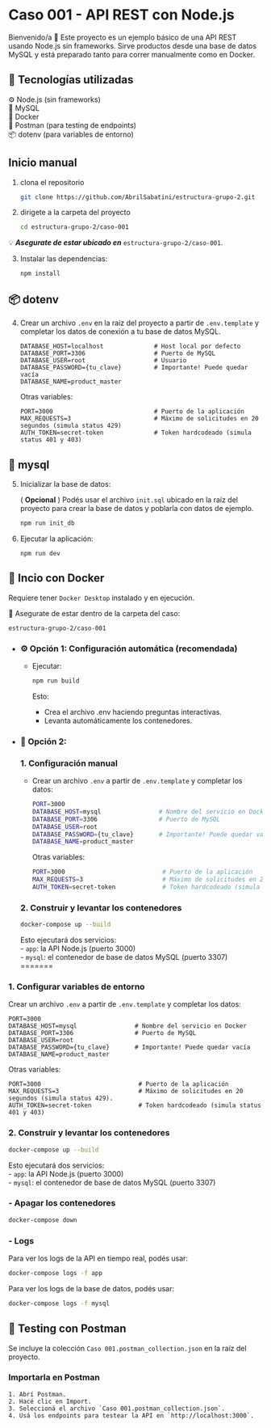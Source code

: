 
# Caso 001 - API REST con Node.js

Bienvenido/a 👋
Este proyecto es un ejemplo básico de una API REST usando Node.js sin frameworks.
Sirve productos desde una base de datos MySQL y está preparado tanto para correr manualmente como en Docker.
               
## 🧰 Tecnologías utilizadas
⚙️ Node.js (sin frameworks)  
🐬 MySQL  
🐳 Docker  
🧪 Postman (para testing de endpoints)  
📦 dotenv (para variables de entorno)  

## Inicio manual
1. clona el repositorio 
    ```bash
    git clone https://github.com/AbrilSabatini/estructura-grupo-2.git 
    ```
2. dirigete a la carpeta del proyecto   
    
    ```bash
    cd estructura-grupo-2/caso-001
    ```
💡 ***Asegurate de estar ubicado en*** `estructura-grupo-2/caso-001`.  

3. Instalar las dependencias:

    ```
    npm install
    ```
## 📦 dotenv
4. Crear un archivo `.env` en la raiz del proyecto a partir de `.env.template` y completar los datos de conexión a tu base de datos MySQL.
    ``` .env
   DATABASE_HOST=localhost              # Host local por defecto
   DATABASE_PORT=3306                   # Puerto de MySQL 
   DATABASE_USER=root                   # Usuario 
   DATABASE_PASSWORD={tu_clave}         # Importante! Puede quedar vacía   
   DATABASE_NAME=product_master       
   ```

   Otras variables:
   ``` .env
   PORT=3000                            # Puerto de la aplicación
   MAX_REQUESTS=3                       # Máximo de solicitudes en 20 segundos (simula status 429)
   AUTH_TOKEN=secret-token              # Token hardcodeado (simula status 401 y 403)
   ```
## 🐬 mysql
5. Inicializar la base de datos:

    ( **Opcional** ) Podés usar el archivo `init.sql` ubicado en la raíz del proyecto para crear la base de datos y poblarla con datos de ejemplo.  
    ```bash
    npm run init_db 
    ```
6. Ejecutar la aplicación:

    ```
    npm run dev
    ```
    
## 🐳 Incio con Docker
Requiere tener `Docker Desktop` instalado y en ejecución.  
  
📁 Asegurate de estar dentro de la carpeta del caso:

    estructura-grupo-2/caso-001
    
- ### ⚙️ Opción 1: Configuración automática (recomendada)   

    - Ejecutar: 
    
       ```bash
       npm run build
       ```
       Esto:   
        - Crea el archivo .env haciendo preguntas interactivas.  
        - Levanta automáticamente los contenedores.    
- ### 📝 Opción 2: 
    ### 1. Configuración manual
   
    - Crear un archivo `.env` a partir de `.env.template` y completar los datos:  
        ```bash
        PORT=3000
        DATABASE_HOST=mysql                # Nombre del servicio en Docker
        DATABASE_PORT=3306                 # Puerto de MySQL 
        DATABASE_USER=root                 
        DATABASE_PASSWORD={tu_clave}       # Importante! Puede quedar vacía  
        DATABASE_NAME=product_master       
        ```

        Otras variables:
        ```bash
        PORT=3000                           # Puerto de la aplicación
        MAX_REQUESTS=3                      # Máximo de solicitudes en 20 segundos (simula status 429). 
        AUTH_TOKEN=secret-token             # Token hardcodeado (simula status 401 y 403)
        ```
    ### 2. Construir y levantar los contenedores 
    ```bash
    docker-compose up --build
    ```
    Esto ejecutará dos servicios:  
         - `app`: la API Node.js (puerto 3000)  
         - `mysql`: el contenedor de base de datos MySQL (puerto 3307)  
=======
### 1. Configurar variables de entorno
   Crear un archivo `.env` a partir de `.env.template` y completar los datos:  
   ``` .env
   PORT=3000
   DATABASE_HOST=mysql                # Nombre del servicio en Docker
   DATABASE_PORT=3306                 # Puerto de MySQL 
   DATABASE_USER=root                 
   DATABASE_PASSWORD={tu_clave}       # Importante! Puede quedar vacía  
   DATABASE_NAME=product_master       
   ```

  Otras variables:
  ``` .env
  PORT=3000                           # Puerto de la aplicación
  MAX_REQUESTS=3                      # Máximo de solicitudes en 20 segundos (simula status 429). 
  AUTH_TOKEN=secret-token             # Token hardcodeado (simula status 401 y 403)
  ```
### 2. Construir y levantar los contenedores  
   ``` bash
   docker-compose up --build
   ```

  Esto ejecutará dos servicios:  
     - `app`: la API Node.js (puerto 3000)  
     - `mysql`: el contenedor de base de datos MySQL (puerto 3307)  

### - Apagar los contenedores  
  ```bash
  docker-compose down
  ```

### - Logs  
Para ver los logs de la API en tiempo real, podés usar:
```bash
docker-compose logs -f app
```

Para ver los logs de la base de datos, podés usar:  
```bash
docker-compose logs -f mysql
```

## 🧪 Testing con Postman
Se incluye la colección `Caso 001.postman_collection.json` en la raíz del proyecto.

### Importarla en Postman
    1. Abrí Postman.  
    2. Hacé clic en Import.  
    3. Seleccioná el archivo `Caso 001.postman_collection.json`.  
    4. Usá los endpoints para testear la API en `http://localhost:3000`.  
